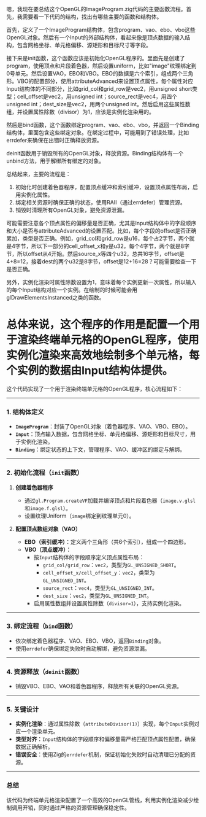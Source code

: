 嗯，我现在要总结这个OpenGL的ImageProgram.zig代码的主要函数流程。首先，我需要看一下代码的结构，找出有哪些主要的函数和结构体。

首先，定义了一个ImageProgram结构体，包含program、vao、ebo、vbo这些OpenGL对象。然后有一个Input的外部结构体，看起来像是顶点数据的输入结构，包含网格坐标、单元格偏移、源矩形和目标尺寸等字段。

接下来是init函数，这个函数应该是初始化OpenGL程序的。里面先是创建了program，使用顶点和片段着色器，然后设置uniform，比如"image"纹理绑定到0号单元。然后设置VAO，EBO和VBO。EBO的数据是六个索引，组成两个三角形。VBO的配置部分，使用attributeAdvanced来设置顶点属性，每个属性对应Input结构体的不同部分，比如grid_col和grid_row是vec2，用unsigned short类型；cell_offset是vec2，用unsigned int；source_rect是vec4，用四个unsigned int；dest_size是vec2，用两个unsigned int。然后启用这些属性数组，并设置属性除数（divisor）为1，应该是实例化渲染用的。

然后是bind函数，这个函数绑定program、vao、ebo、vbo，并返回一个Binding结构体，里面包含这些绑定对象。在绑定过程中，可能用到了错误处理，比如errdefer来确保在出错时正确释放资源。

deinit函数用于销毁所有的OpenGL对象，释放资源。Binding结构体有一个unbind方法，用于解绑所有绑定的对象。

总结起来，主要的流程是：

1. 初始化时创建着色器程序，配置顶点缓冲和索引缓冲，设置顶点属性布局，启用实例化属性。
2. 绑定相关资源时确保正确的状态，使用RAII（通过errdefer）管理资源。
3. 销毁时清理所有OpenGL对象，避免资源泄漏。

可能需要注意各个顶点属性的偏移量是否正确，尤其是Input结构体中的字段顺序和大小是否与attributeAdvanced的设置匹配。比如，每个字段的offset是否正确累加，类型是否正确。例如，grid_col和grid_row是u16，每个占2字节，两个就是4字节，所以下一部分的cell_offset_x和y是u32，每个4字节，两个就是8字节，所以offset从4开始。然后source_x等四个u32，总共16字节，offset是4+8=12，接着dest的两个u32是8字节，offset是12+16=28？可能需要检查一下是否正确。

另外，实例化渲染时属性除数设置为1，意味着每个实例更新一次属性，所以输入的每个Input结构对应一个实例。在绘制的时候可能会用glDrawElementsInstanced之类的函数。

总体来说，这个程序的作用是配置一个用于渲染终端单元格的OpenGL程序，使用实例化渲染来高效地绘制多个单元格，每个实例的数据由Input结构体提供。
================================================
这个代码实现了一个用于渲染终端单元格的OpenGL程序，核心流程如下：

---

### **1. 结构体定义**
- **`ImageProgram`**：封装了OpenGL对象（着色器程序、VAO、VBO、EBO）。
- **`Input`**：顶点输入数据，包含网格坐标、单元格偏移、源矩形和目标尺寸，用于实例化渲染。
- **`Binding`**：绑定状态的上下文，管理程序、VAO、缓冲区的绑定与解绑。

---

### **2. 初始化流程（`init`函数）**
1. **创建着色器程序**  
   - 通过`gl.Program.createVF`加载并编译顶点和片段着色器（`image.v.glsl`和`image.f.glsl`）。
   - 设置纹理Uniform（`image`绑定到纹理单元0）。

2. **配置顶点数组对象（VAO）**  
   - **EBO（索引缓冲）**：定义两个三角形（共6个索引），组成一个四边形。
   - **VBO（顶点缓冲）**：  
     - 按`Input`结构体的字段顺序定义顶点属性布局：  
       - `grid_col/grid_row`：`vec2`，类型为`GL_UNSIGNED_SHORT`。  
       - `cell_offset_x/cell_offset_y`：`vec2`，类型为`GL_UNSIGNED_INT`。  
       - `source_rect`：`vec4`，类型为`GL_UNSIGNED_INT`。  
       - `dest_size`：`vec2`，类型为`GL_UNSIGNED_INT`。  
     - 启用属性数组并设置属性除数（`divisor=1`），支持实例化渲染。

---

### **3. 绑定流程（`bind`函数）**
- 依次绑定着色器程序、VAO、EBO、VBO，返回`Binding`对象。
- 使用`errdefer`确保绑定失败时自动解绑，避免资源泄漏。

---

### **4. 资源释放（`deinit`函数）**
- 销毁VBO、EBO、VAO和着色器程序，释放所有关联的OpenGL资源。

---

### **5. 关键设计**
- **实例化渲染**：通过属性除数（`attributeDivisor(1)`）实现，每个`Input`实例对应一个渲染单元。
- **类型对齐**：`Input`结构体的字段顺序和偏移量需严格匹配顶点属性配置，确保数据正确解析。
- **错误安全**：使用Zig的`errdefer`机制，保证初始化失败时自动清理已分配的资源。

---

### **总结**
该代码为终端单元格渲染配置了一个高效的OpenGL管线，利用实例化渲染减少绘制调用开销，同时通过严格的资源管理确保稳定性。